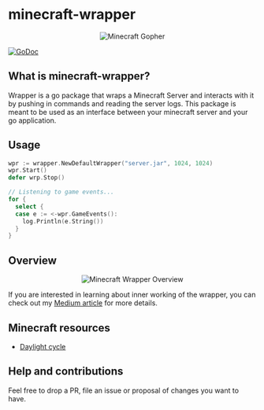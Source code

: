 # minecraft-wrapper

<p align="center">
  <img src="https://github.com/wlwanpan/minecraft-wrapper/blob/master/assets/minecraft-gopher.png?raw=true" alt="Minecraft Gopher"/>
</p>

[![GoDoc](https://godoc.org/github.com/wlwanpan/minecraft-wrapper?status.svg)](https://godoc.org/github.com/wlwanpan/minecraft-wrapper)

## What is minecraft-wrapper?

Wrapper is a go package that wraps a Minecraft Server and interacts with it by pushing in commands and reading the server logs. This package is meant to be used as an interface between your minecraft server and your go application. 

## Usage

```go
wpr := wrapper.NewDefaultWrapper("server.jar", 1024, 1024)
wpr.Start()
defer wrp.Stop()

// Listening to game events...
for {
  select {
  case e := <-wpr.GameEvents():
    log.Println(e.String())
  }
}
```

## Overview

<p align="center">
  <img src="https://github.com/wlwanpan/minecraft-wrapper/blob/master/assets/architecture.png?raw=true" alt="Minecraft Wrapper Overview"/>
</p>

If you are interested in learning about inner working of the wrapper, you can check out my [Medium article](https://levelup.gitconnected.com/lets-build-a-minecraft-server-wrapper-in-go-122c087e0023) for more details.

## Minecraft resources

- [Daylight cycle](https://minecraft.gamepedia.com/Daylight_cycle)

## Help and contributions

Feel free to drop a PR, file an issue or proposal of changes you want to have.
